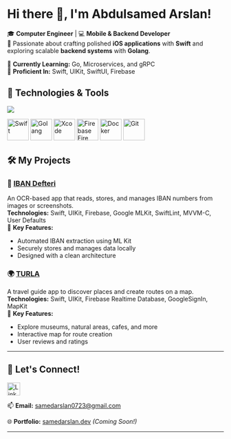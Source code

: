 # Hi there 👋, I'm Abdulsamed Arslan!

🎓 **Computer Engineer** | 💻 **Mobile & Backend Developer**  
🚀 Passionate about crafting polished **iOS applications** with **Swift** and exploring scalable **backend systems** with **Golang**.  

🌱 **Currently Learning:** Go, Microservices, and gRPC  
💪 **Proficient In:** Swift, UIKit, SwiftUI, Firebase  

## 🔧 Technologies & Tools
<img src="https://github-readme-stats.vercel.app/api/top-langs/?username=SamedArslan28&layout=compact&theme=gruvbox" />
<p align="left">
  <img src="https://static.wikia.nocookie.net/ipod/images/4/46/Swift_icon.png/revision/latest?cb=20220607183653" alt="Swift" width="50" height="50" />
  <img src="https://upload.wikimedia.org/wikipedia/commons/0/05/Go_Logo_Blue.svg" alt="Golang" width="50" height="50" />
  <img src="https://developer.apple.com/assets/elements/icons/xcode/xcode-128x128_2x.png" alt="Xcode" width="50" height="50" />
  <img src="https://upload.wikimedia.org/wikipedia/commons/f/fd/Firebase_Logo_%28No_wordmark%29_%282024-%29.svg" alt="Firebase Fire Logo" width="50" height="50" />
  <img src="https://www.docker.com/wp-content/uploads/2022/03/Moby-logo.png" alt="Docker" width="50" height="50" />
  <img src="https://git-scm.com/images/logos/downloads/Git-Icon-1788C.png" alt="Git" width="50" height="50" />
</p>

## 🛠️ My Projects

### 📱 [IBAN Defteri](https://github.com/SamedArslan28/IBANBookProject)
An OCR-based app that reads, stores, and manages IBAN numbers from images or screenshots.  
**Technologies:** Swift, UIKit, Firebase, Google MLKit, SwiftLint, MVVM-C, User Defaults  
🌟 **Key Features:**  
- Automated IBAN extraction using ML Kit  
- Securely stores and manages data locally  
- Designed with a clean architecture


### 🌍 [TURLA](https://github.com/gokhansubasi/Turla)
A travel guide app to discover places and create routes on a map.  
**Technologies:** Swift, UIKit, Firebase Realtime Database, GoogleSignIn, MapKit  
🌟 **Key Features:**  
- Explore museums, natural areas, cafes, and more  
- Interactive map for route creation  
- User reviews and ratings  

---

## 🌟 Let's Connect!
<a href="https://www.linkedin.com/in/samedarslan/" target="_blank">
  <img src="https://upload.wikimedia.org/wikipedia/commons/8/81/LinkedIn_icon.svg" alt="LinkedIn" width="30" height="30" />
</a>
<p>📫 <strong>Email:</strong> <a href="mailto:samedarslan0723@gmail.com">samedarslan0723@gmail.com</a></p>
<p>🌐 <strong>Portfolio:</strong> <a href="https://samedarslan.dev" target="_blank">samedarslan.dev</a> <em>(Coming Soon!)</em></p>

---
